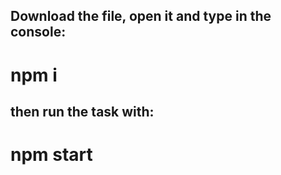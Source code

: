 ## Download the file, open it and type in the console:
# npm i
## then run the task with:
# npm start
